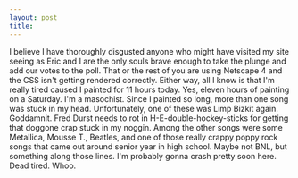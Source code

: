 ```yaml
---
layout: post
title: 
---
```


I believe I have thoroughly disgusted anyone who might have visited my site seeing as Eric and I are the only souls brave enough to take the plunge and add our votes to the poll. That or the rest of you are using Netscape 4 and the CSS isn't getting rendered correctly. Either way, all I know is that I'm really tired caused I painted for 11 hours today. Yes, eleven hours of painting on a Saturday. I'm a masochist. Since I painted so long, more than one song was stuck in my head. Unfortunately, one of these was Limp Bizkit again. Goddamnit. Fred Durst needs to rot in H-E-double-hockey-sticks for getting that doggone crap stuck in my noggin. Among the other songs were some Metallica, Mousse T., Beatles, and one of those really crappy poppy rock songs that came out around senior year in high school. Maybe not BNL, but something along those lines. I'm probably gonna crash pretty soon here. Dead tired. Whoo.
